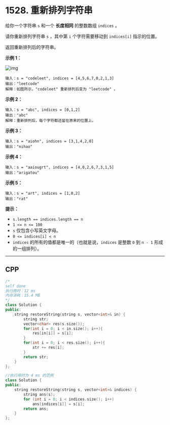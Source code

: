 # 1528. 重新排列字符串

给你一个字符串 `s` 和一个 **长度相同** 的整数数组 `indices` 。

请你重新排列字符串 `s` ，其中第 `i` 个字符需要移动到 `indices[i]` 指示的位置。

返回重新排列后的字符串。

 

**示例 1：**

![img](https://assets.leetcode-cn.com/aliyun-lc-upload/uploads/2020/07/26/q1.jpg)

```
输入：s = "codeleet", indices = [4,5,6,7,0,2,1,3]
输出："leetcode"
解释：如图所示，"codeleet" 重新排列后变为 "leetcode" 。
```

**示例 2：**

```
输入：s = "abc", indices = [0,1,2]
输出："abc"
解释：重新排列后，每个字符都还留在原来的位置上。
```

**示例 3：**

```
输入：s = "aiohn", indices = [3,1,4,2,0]
输出："nihao"
```

**示例 4：**

```
输入：s = "aaiougrt", indices = [4,0,2,6,7,3,1,5]
输出："arigatou"
```

**示例 5：**

```
输入：s = "art", indices = [1,0,2]
输出："rat"
```

 

**提示：**

- `s.length == indices.length == n`
- `1 <= n <= 100`
- `s` 仅包含小写英文字母。
- `0 <= indices[i] < n`
- `indices` 的所有的值都是唯一的（也就是说，`indices` 是整数 `0` 到 `n - 1` 形成的一组排列）。

***

## CPP

```cpp
/*
self done
执行用时：12 ms
内存消耗：15.4 MB
*/
class Solution {
public:
    string restoreString(string s, vector<int>& in) {
        string str;
        vector<char> res(s.size());
        for(int i = 0; i < in.size(); i++){
            res[in[i]] = s[i];
        }
        for(int i = 0; i < res.size(); i++){
            str += res[i];
        }
        return str;
    }
};
```



```cpp
//执行用时为 4 ms 的范例
class Solution {
public:
    string restoreString(string s, vector<int>& indices) {
        string ans(s);
        for (int i = 0; i < indices.size(); i++)
            ans[indices[i]] = s[i];
        return ans;
    }
};
```

